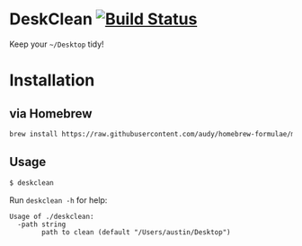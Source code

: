 # DeskClean [![Build Status](https://travis-ci.org/audy/deskclean.svg?branch=master)](https://travis-ci.org/audy/deskclean)

Keep your `~/Desktop` tidy!

# Installation

## via Homebrew

```sh
brew install https://raw.githubusercontent.com/audy/homebrew-formulae/master/deskclean.rb
```

## Usage

```sh
$ deskclean
```

Run `deskclean -h` for help:

```
Usage of ./deskclean:
  -path string
        path to clean (default "/Users/austin/Desktop")
```
